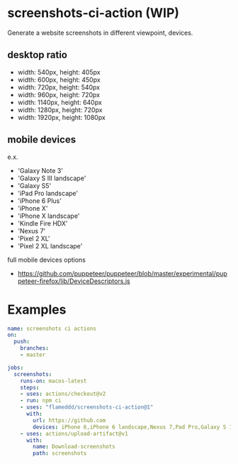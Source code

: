# screenshots-ci-action (WIP)
Generate a website screenshots in different viewpoint, devices.

## desktop ratio
- width: 540px, height: 405px
- width: 600px, height: 450px
- width: 720px, height: 540px
- width: 960px, height: 720px
- width: 1140px, height: 640px
- width: 1280px, height: 720px
- width: 1920px, height: 1080px

## mobile devices
e.x.
- 'Galaxy Note 3'
- 'Galaxy S III landscape'
- 'Galaxy S5'
- 'iPad Pro landscape'
- 'iPhone 6 Plus'
- 'iPhone X'
- 'iPhone X landscape'
- 'Kindle Fire HDX'
- 'Nexus 7'
- 'Pixel 2 XL'
- 'Pixel 2 XL landscape'

full mobile devices options
- https://github.com/puppeteer/puppeteer/blob/master/experimental/puppeteer-firefox/lib/DeviceDescriptors.js


# Examples
```yaml
name: screenshots ci actions
on:
  push:
    branches:
    - master

jobs:
  screenshots:
    runs-on: macos-latest
    steps:
    - uses: actions/checkout@v2
    - run: npm ci
    - uses: "flameddd/screenshots-ci-action@1"
      with:
        url: https://github.com
        devices: iPhone 6,iPhone 6 landscape,Nexus 7,Pad Pro,Galaxy S III landscape,iPad Pro landscape
    - uses: actions/upload-artifact@v1
      with:
        name: Download-screenshots
        path: screenshots
```
